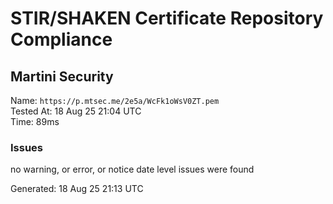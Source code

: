 # STIR/SHAKEN Certificate Repository Compliance

## Martini Security

Name: `https://p.mtsec.me/2e5a/WcFk1oWsV0ZT.pem`\
Tested At: 18 Aug 25 21:04 UTC\
Time: 89ms

### Issues

no warning, or error, or notice date level issues were found

Generated: 18 Aug 25 21:13 UTC